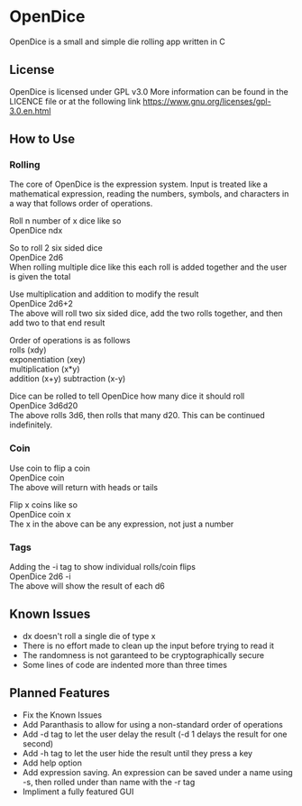 # OpenDice
OpenDice is a small and simple die rolling app written in C

## License
OpenDice is licensed under GPL v3.0
More information can be found in the LICENCE file or at the following link
https://www.gnu.org/licenses/gpl-3.0.en.html

## How to Use
### Rolling
The core of OpenDice is the expression system.
Input is treated like a mathematical expression, reading the numbers, symbols, and characters in a way that follows order of operations.

Roll n number of x dice like so    
OpenDice ndx

So to roll 2 six sided dice    
OpenDice 2d6    
When rolling multiple dice like this each roll is added together and the user is given the total

Use multiplication and addition to modify the result    
OpenDice 2d6+2    
The above will roll two six sided dice, add the two rolls together, and then add two to that end result

Order of operations is as follows    
rolls (xdy)    
exponentiation (xey)    
multiplication (x\*y)   
addition (x+y)
subtraction (x-y)

Dice can be rolled to tell OpenDice how many dice it should roll    
OpenDice 3d6d20    
The above rolls 3d6, then rolls that many d20. This can be continued indefinitely.

### Coin
Use coin to flip a coin    
OpenDice coin    
The above will return with heads or tails

Flip x coins like so    
OpenDice coin x    
The x in the above can be any expression, not just a number


### Tags
Adding the -i tag to show individual rolls/coin flips    
OpenDice 2d6 -i    
The above will show the result of each d6

## Known Issues
* dx doesn't roll a single die of type x
* There is no effort made to clean up the input before trying to read it
* The randomness is not garanteed to be cryptographically secure
* Some lines of code are indented more than three times

## Planned Features
* Fix the Known Issues
* Add Paranthasis to allow for using a non-standard order of operations
* Add -d tag to let the user delay the result (-d 1 delays the result for one second)
* Add -h tag to let the user hide the result until they press a key
* Add help option
* Add expression saving. An expression can be saved under a name using -s, then rolled under than name with the -r tag
* Impliment a fully featured GUI
